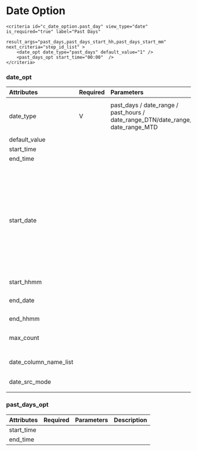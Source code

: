 # Date Option

```markup
<criteria id="c_date_option.past_day" view_type="date" is_required="true" label="Past Days" 
			result_args="past_days,past_days_start_hh,past_days_start_mm"  next_criteria="step_id_list" >
	<date_opt date_type="past_days" default_value="1" />
	<past_days_opt start_time="00:00"  />			
</criteria>
```

### date\_opt

| Attributes | Required | Parameters | Description |
| :--- | :--- | :--- | :--- |
| date\_type | V | past\_days / date\_range / past\_hours / date\_range\_DTN/date\_range\_WTD/ date\_range\_MTD | 判斷 user 所選的 date\_type為何 |
| default\_value |  |  |  |
| start\_time |  |  |  |
| end\_time |  |  |  |
| start\_date |  |  | DTN start\_date 一定是 today ;          WTD  start\_date  : monday \|\| tuesday \|\| wednesday;                                            MTD  start\_date : 1\_of\_month  \|\| 2\_of\_month ...... |
| start\_hhmm |  |  |  |
| end\_date |  |  | DTN end\_date一定是today |
| end\_hhmm |  |  |  |
| max\_count |  |  | 選取天數的最大值 \(單位 : 天\) |
| date\_column\_name\_list |  |  | 需要處理的欄位 |
| date\_src\_mode |  |  | 處理日期模式 |

### past\_days\_opt 

| Attributes | Required | Parameters | Description |
| :--- | :--- | :--- | :--- |
| start\_time |  |  |  |
| end\_time |  |  |  |

